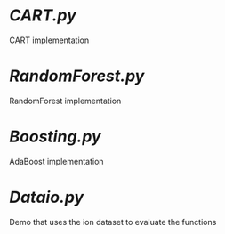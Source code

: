 # *CART.py*
CART implementation
# *RandomForest.py*
RandomForest implementation
# *Boosting.py*
AdaBoost implementation
# *Dataio.py*
Demo that uses the ion dataset to evaluate the functions
